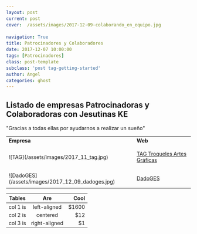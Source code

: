 ```yaml
---
layout: post
current: post
cover:  /assets/images/2017-12-09-colaborando_en_equipo.jpg

navigation: True
title: Patrocinadores y Colaboradores
date: 2017-12-07 10:00:00
tags: [Patrocinadores]
class: post-template
subclass: 'post tag-getting-started'
author: Angel
categories: ghost
---
```



<h2>Listado de empresas Patrocinadoras y Colaboradoras con Jesutinas KE</h2>

"Gracias a todas ellas por ayudarnos a realizar un sueño"

<table>
<tr>
  <td><strong>Empresa</strong></td>
  <td><strong>Web</strong></td>
</tr>
 
<tr>
  <td>![TAG](/assets/images/2017_11_tag.jpg)</td>  
  <td><p> <a href="http://www.troquelestag.com/es/inicio">TAG Troqueles Artes Gráficas</a></p></td>

</tr>
 
<tr>
  <td>![DadoGES](/assets/images/2017_12_09_dadoges.jpg)</td>  
  <td><p> <a href="http://www.dadoges.com/default.html">DadoGES</a></p></td>
	
 
</tr>

</table>

| Tables   |      Are      |  Cool |
|----------|:-------------:|------:|
| col 1 is |  left-aligned | $1600 |
| col 2 is |    centered   |   $12 |
| col 3 is | right-aligned |    $1 |
